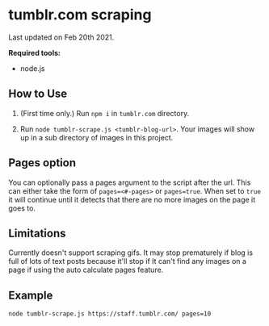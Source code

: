 # tumblr.com scraping

Last updated on Feb 20th 2021.

**Required tools:**

- node.js

## How to Use

1. (First time only.) Run `npm i` in `tumblr.com` directory.

2. Run `node tumblr-scrape.js <tumblr-blog-url>`. Your images will show up in a sub directory of images in this project.

## Pages option

You can optionally pass a pages argument to the script after the url. This can either take the form of `pages=<#-pages>` or `pages=true`. When set to `true` it will continue until it detects that there are no more images on the page it goes to.

## Limitations

Currently doesn't support scraping gifs. It may stop prematurely if blog is full of lots of text posts because it'll stop if It can't find any images on a page if using the auto calculate pages feature.

## Example

`node tumblr-scrape.js https://staff.tumblr.com/ pages=10`
